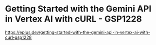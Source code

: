 # Getting Started with the Gemini API in Vertex AI with cURL - GSP1228

<https://eplus.dev/getting-started-with-the-gemini-api-in-vertex-ai-with-curl-gsp1228>